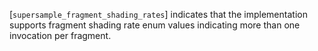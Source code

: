 [`supersample_fragment_shading_rates`] indicates that the implementation
supports fragment shading rate enum values indicating more than one
invocation per fragment.
